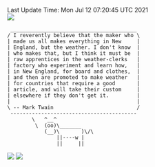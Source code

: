 Last Update Time: 
Mon Jul 12 07:20:45 UTC 2021
<br>![](https://img.shields.io/badge/%E5%A4%A7%E5%AE%B6-%E5%AE%89%E5%AE%89-green)<br>
```
 _________________________________________
/ I reverently believe that the maker who \
| made us all makes everything in New     |
| England, but the weather. I don't know  |
| who makes that, but I think it must be  |
| raw apprentices in the weather-clerks   |
| factory who experiment and learn how,   |
| in New England, for board and clothes,  |
| and then are promoted to make weather   |
| for countries that require a good       |
| article, and will take their custom     |
| elsewhere if they don't get it.         |
|                                         |
\ -- Mark Twain                           /
 -----------------------------------------
        \   ^__^
         \  (oo)\_______
            (__)\       )\/\
                ||----w |
                ||     ||
```
![](https://github-readme-stats.vercel.app/api?username=chenlitw)
![](https://github-readme-stats.vercel.app/api/top-langs/?username=chenlitw)

